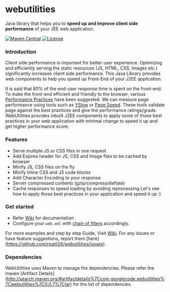 webutilities
============
Java library that helps you to **speed up and improve client side performance** of your JEE web application.

[![Maven Central](https://maven-badges.herokuapp.com/maven-central/com.googlecode.webutilities/webutilities/badge.svg)](https://maven-badges.herokuapp.com/maven-central/com.googlecode.webutilities/webutilities/)
[![License](https://img.shields.io/badge/license-Apache_2-blue.svg?style=flat)](https://github.com/rpatil26/webutilities/blob/master/LICENSE)

### Introduction

Client side performance is important for better user experience. Optimizing and efficiently serving the static resources (JS, HTML, CSS, Images etc.) significantly increases client side performance. This Java Library provides web components to help you speed up Front-End of your J2EE application.

It is said that 80% of the end-user response time is spent on the front-end. To make the front-end efficient and friendly to the browser, various [Performance Practices](http://developer.yahoo.com/performance/rules.html) have been suggested. We can measure page performance using tools such as [YSlow](http://developer.yahoo.com/yslow/) or [Page Speed](http://code.google.com/speed/page-speed/). These tools validate page against the best practices and give the performance ratings/grade. WebUtilities provides inbuilt J2EE components to apply some of those best practices in your web application with minimal change to speed it up and get higher performance score. 

### Features

*   Serve multiple JS or CSS files in one request
*   Add Expires header for JS, CSS and Image files to be cached by browser
*   Minify JS, CSS files on the fly
*   Minify Inline CSS and JS code blocks
*   Add Character Encoding to your response
*   Server compressed contents (gzip/compress/deflate)
*   Cache responses to speed loading by avoiding reprocessing Let's see how to apply those best practices in your application and speed it up :)

### Get started

*   Refer [Wiki](https://github.com/rpatil26/webutilities/wiki) for documentation
*   Configure your `web.xml` with [chain of filters](#chain) accordingly. 
   
For more examples and step by step Guide, Visit [Wiki](https://github.com/rpatil26/webutilities/wiki). For any issues or have feature suggestions, report them [here] (https://github.com/rpatil26/webutilities/issues).

### Dependencies

WebUtilities uses Maven to manage the dependencies. Please refer the maven [Artifact Details] (http://search.maven.org/#artifactdetails%7Ccom.googlecode.webutilities%7Cwebutilities%7C0.0.7%7Cjar) for the list of dependencies.

